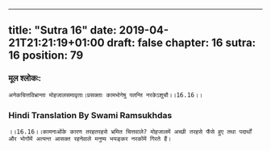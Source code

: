 
---
title: "Sutra 16"
date: 2019-04-21T21:21:19+01:00
draft: false
chapter: 16
sutra: 16
position: 79
---
### मूल श्लोकः:
```
अनेकचित्तविभ्रान्ता मोहजालसमावृताः।प्रसक्ताः कामभोगेषु पतन्ति नरकेऽशुचौ।।16.16।।

```

### Hindi Translation By Swami Ramsukhdas
```
।।16.16।।कामनाओंके कारण तरहतरहसे भ्रमित चित्तवाले? मोहजालमें अच्छी तरहसे फँसे हुए तथा पदार्थों और भोगोंमें अत्यन्त आसक्त रहनेवाले मनुष्य भयङ्कर नरकोंमें गिरते हैं।

```

